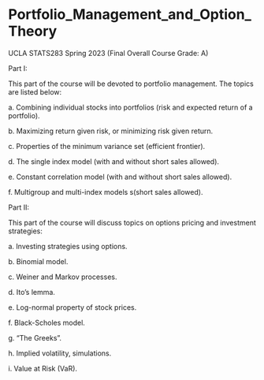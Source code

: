 # Portfolio_Management_and_Option_Theory
UCLA STATS283 Spring 2023 (Final Overall Course Grade: A)

Part I:

This part of the course will be devoted to portfolio management. The topics are listed below:

a. Combining individual stocks into portfolios (risk and expected return of a portfolio).

b. Maximizing return given risk, or minimizing risk given return.

c. Properties of the minimum variance set (efficient frontier).

d. The single index model (with and without short sales allowed).

e. Constant correlation model (with and without short sales allowed).

f. Multigroup and multi-index models s(short sales allowed).


Part II:

This part of the course will discuss topics on options pricing and investment strategies:

a. Investing strategies using options.

b. Binomial model.

c. Weiner and Markov processes.

d. Ito’s lemma.

e. Log-normal property of stock prices.

f. Black-Scholes model.

g. “The Greeks”.

h. Implied volatility, simulations.

i. Value at Risk (VaR).
